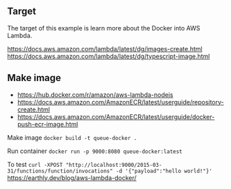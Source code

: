 
## Target
The target of this example is learn more about the Docker into AWS Lambda.

https://docs.aws.amazon.com/lambda/latest/dg/images-create.html
https://docs.aws.amazon.com/lambda/latest/dg/typescript-image.html


## Make image
 - https://hub.docker.com/r/amazon/aws-lambda-nodejs
 - https://docs.aws.amazon.com/AmazonECR/latest/userguide/repository-create.html
 - https://docs.aws.amazon.com/AmazonECR/latest/userguide/docker-push-ecr-image.html
 

Make image `docker build -t queue-docker .`

Run container `docker run -p 9000:8080 queue-docker:latest`

To test `curl -XPOST "http://localhost:9000/2015-03-31/functions/function/invocations" -d '{"payload":"hello world!"}'`
https://earthly.dev/blog/aws-lambda-docker/